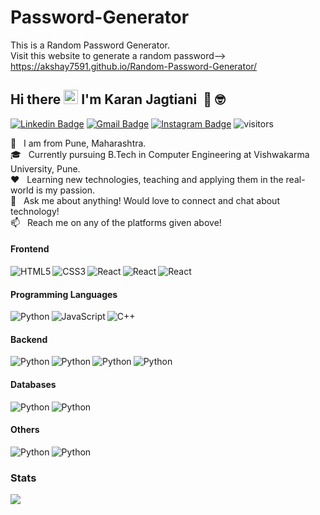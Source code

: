 # Password-Generator

This is a Random Password Generator.
<br>
Visit this website to generate a random password-->   https://akshay7591.github.io/Random-Password-Generator/
<br>
## Hi there&nbsp;<img src="https://raw.githubusercontent.com/MartinHeinz/MartinHeinz/master/wave.gif" width="23px"> I'm Karan Jagtiani&nbsp; :muscle: :nerd_face:

[![Linkedin Badge](https://img.shields.io/badge/-LinkedIn-0072b1?style=flat&logo=Linkedin&logoColor=white)](https://www.linkedin.com/in/karanjagtiani/ "Connect on LinkedIn")
[![Gmail Badge](https://img.shields.io/badge/-Gmail-c14438?style=flat&logo=Gmail&logoColor=white)](mailto:karanjagtiani04@gmail.com "Connect via Email")
[![Instagram Badge](https://img.shields.io/badge/-Instagram-4c68d7?style=flat&logo=instagram&logoColor=white)](https://www.instagram.com/karanjagtiani/ "Connect via Instagram")
![visitors](https://visitor-badge.glitch.me/badge?page_id=KaranJagtiani.KaranJagtiani)

🏡 &nbsp; I am from Pune, Maharashtra.  
🎓 &nbsp; Currently pursuing B.Tech in Computer Engineering at Vishwakarma University, Pune.  
❤️ &nbsp; Learning new technologies, teaching and applying them in the real-world is my passion.  
💬 &nbsp; Ask me about anything! Would love to connect and chat about technology!  
📫 &nbsp; Reach me on any of the platforms given above!

#### Frontend
<img align="left" alt="HTML5" src="https://img.shields.io/badge/HTML5-E34F26?style=for-the-badge&logo=html5&logoColor=white"/>
<img align="left" alt="CSS3" src="https://img.shields.io/badge/CSS3-1572B6?style=for-the-badge&logo=css3&logoColor=white"/>
<img align="left" alt="React" src="https://img.shields.io/badge/-Angular-dd1b16?logo=angular&logoColor=white&style=for-the-badge"/>
<img align="left" alt="React" src="https://img.shields.io/badge/-ReactJs-61DAFB?logo=react&logoColor=1d1d1d&style=for-the-badge"/>
<img align="left" alt="React" src="https://img.shields.io/badge/-Electron-012f66?logo=electron&logoColor=white&style=for-the-badge"/>

<br>  

#### Programming Languages
<img align="left" alt="Python" src="https://img.shields.io/badge/Python-14354C?style=for-the-badge&logo=python&logoColor=white" />
<img align="left" alt="JavaScript" src="https://img.shields.io/badge/JavaScript-F7DF1E?style=for-the-badge&logo=javascript&logoColor=black"/>
<img align="left" alt="C++" src="https://img.shields.io/badge/C%2B%2B-00599C?style=for-the-badge&logo=c%2B%2B&logoColor=white" />

<br>

#### Backend
<img align="left" alt="Python" src="https://img.shields.io/badge/-NodeJS-3c873a?logo=node.js&logoColor=white&style=for-the-badge" />
<img align="left" alt="Python" src="https://img.shields.io/badge/-Nginx-009138?logo=nginx&logoColor=white&style=for-the-badge" />
<img align="left" alt="Python" src="https://img.shields.io/badge/-AWS-146eb4?logo=amazon&logoColor=white&style=for-the-badge" />
<img align="left" alt="Python" src="https://img.shields.io/badge/-Heroku-6567a5?logo=heroku&logoColor=white&style=for-the-badge" />

<br>

#### Databases
<img align="left" alt="Python" src="https://img.shields.io/badge/-MongoDB-3FA037?logo=mongodb&logoColor=white&style=for-the-badge" />
<img align="left" alt="Python" src="https://img.shields.io/badge/-MySQL-f29111?logo=mysql&logoColor=1d1d1d&style=for-the-badge" />

<br>

#### Others
<img align="left" alt="Python" src="https://img.shields.io/badge/-Git-f34f29?logo=git&logoColor=white&style=for-the-badge" />
<img align="left" alt="Python" src="https://img.shields.io/badge/-Linux-333333?logo=linux&logoColor=white&style=for-the-badge" />

<br>

### Stats
<img src = "https://github-readme-stats.vercel.app/api?username=karanjagtiani&show_icons=true&theme=radical">

<!-- Total Visitors Badge -->


[linkedin]: https://www.linkedin.com/in/karanjagtiani/
[email]: https://mail.google.com/mail/?extsrc=mailto&url=mailto%3A%3Fto%3Dkaranjagtiani04%40gmail.com

<!--
**KaranJagtiani/KaranJagtiani** is a ✨ _special_ ✨ repository because its `README.md` (this file) appears on your GitHub profile.

Here are some ideas to get you started:

- 🔭 I’m currently working on ...
- 🌱 I’m currently learning ...
- 👯 I’m looking to collaborate on ...
- 🤔 I’m looking for help with ...
- 💬 Ask me about ...
- 📫 How to reach me: ...
- 😄 Pronouns: ...
- ⚡ Fun fact: ...
-->
